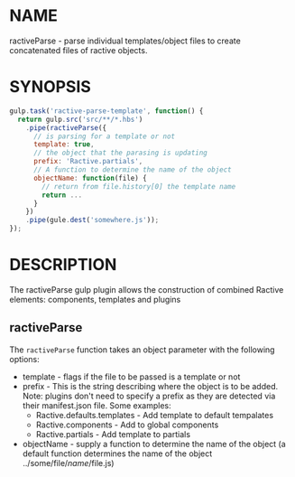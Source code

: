 # NAME

ractiveParse - parse individual templates/object files to create concatenated files of ractive objects.

# SYNOPSIS

```javascript
gulp.task('ractive-parse-template', function() {
  return gulp.src('src/**/*.hbs')
    .pipe(ractiveParse({
      // is parsing for a template or not
      template: true,
      // the object that the parasing is updating
      prefix: 'Ractive.partials',
      // A function to determine the name of the object
      objectName: function(file) {
        // return from file.history[0] the template name
        return ...
      }
    })
    .pipe(gule.dest('somewhere.js'));
});
```

# DESCRIPTION

The ractiveParse gulp plugin allows the construction of combined Ractive
elements: components, templates and plugins

## ractiveParse

The ```ractiveParse``` function takes an object parameter with the following options:

* template - flags if the file to be passed is a template or not
* prefix - This is the string describing where the object is to be added.
Note: plugins don't need to specify a prefix as they are detected via their manifest.json file.
Some examples:
  * Ractive.defaults.templates - Add template to default tempalates
  * Ractive.components - Add to global components
  * Ractive.partials - Add template to partials
* objectName - supply a function to determine the name of the object (a default function determines
the name of the object ../some/file/*name*/file.js)

